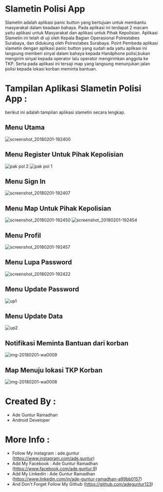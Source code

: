 # Slametin Polisi App
Slametin adalah aplikasi panic button yang bertujuan untuk membantu masyarakat dalam keadaan bahaya. Pada aplikasi ini terdapat 2 macam yaitu 
aplikasi untuk Masyarakat dan aplikasi untuk Pihak Kepolisian. Aplikasi  Slametin ini telah di uji oleh Kepala Bagian Operasional Polrestabes Surabaya, 
dan didukung oleh Polrestabes Surabaya. Point Pembeda aplikasi slametin dengan aplikasi panic button yang sudah ada yaitu aplikasi ini langsung memberi sinyal 
dalam bahaya kepada Handphone polisi,bukan mengirim sinyal kepada operator lalu operator mengirimkan anggota ke TKP. Serta pada aplikasi ini tersaji map yang 
langsung menunjukan jalan polisi kepada lokasi korban meminta bantuan.

# Tampilan Aplikasi Slametin Polisi App :
berikut ini adalah tampilan aplikasi slametin secara lengkap.
## Menu Utama
![screenshot_20180201-192400](https://user-images.githubusercontent.com/31888923/36708766-29a41ce6-1ba7-11e8-8d08-192b29a7ad5d.png)

## Menu Register Untuk Pihak Kepolisian
![pak pol 2](https://user-images.githubusercontent.com/31888923/36708918-f7fc1c10-1ba7-11e8-835a-f0be6223041e.png)
![pak pol 1](https://user-images.githubusercontent.com/31888923/36708946-0fafdbf8-1ba8-11e8-9198-0a4b72e15a92.png)

## Menu Sign In
![screenshot_20180201-192407](https://user-images.githubusercontent.com/31888923/36708965-2d420d44-1ba8-11e8-86d6-4e254e63d0e1.png)

## Menu Map Untuk Pihak Kepolisian
![screenshot_20180201-192450](https://user-images.githubusercontent.com/31888923/36709011-57031ca4-1ba8-11e8-9cfa-daf4f9aee075.png)
![screenshot_20180201-192454](https://user-images.githubusercontent.com/31888923/36709053-82ec8346-1ba8-11e8-82e5-33eb207196f3.png)

## Menu Profil
![screenshot_20180201-192457](https://user-images.githubusercontent.com/31888923/36709068-9a5ecdc2-1ba8-11e8-9c7e-68c2ff0a2b4a.png)

## Menu Lupa Password
![screenshot_20180201-192422](https://user-images.githubusercontent.com/31888923/36709083-b523a664-1ba8-11e8-93cc-015cd87c54b1.png)

## Menu Update Password
![up1](https://user-images.githubusercontent.com/31888923/36709186-2b2627f6-1ba9-11e8-953e-8c6dc7ac8ea6.png)

## Menu Update Data 
![up2](https://user-images.githubusercontent.com/31888923/36709194-33a2ddb6-1ba9-11e8-8951-011160c3810c.png)

## Notifikasi Meminta Bantuan dari korban
![img-20180201-wa0009](https://user-images.githubusercontent.com/31888923/36709161-080c106e-1ba9-11e8-83bc-7b7e50fd9244.jpg)

## Map Menuju lokasi TKP Korban
![img-20180201-wa0008](https://user-images.githubusercontent.com/31888923/36709273-9c238124-1ba9-11e8-91f5-eeeaf9102d21.jpg)

# Created By :
* Ade Guntur Ramadhan
* Android Developer

# More Info :
* Follow My instagram : ade.guntur (https://www.instagram.com/ade.guntur)
* Add My Facebook : Ade Guntur Ramadhan (https://www.facebook.com/ade.guntur.9)
* Add My Linkedin : Ade Guntur Ramadhan (https://www.linkedin.com/in/ade-guntur-ramadhan-a99bb0157)
* And Don't Forget Follow My Github (https://github.com/adeguntur123)

